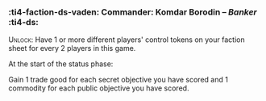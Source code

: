 ### :ti4-faction-ds-vaden: **Commander**: Komdar Borodin – _Banker_ :ti4-ds:
<span style="font-variant:small-caps;">Unlock</span>: Have 1 or more different players' control tokens on your faction sheet for every 2 players in this game.

At the start of the status phase:

Gain 1 trade good for each secret objective you have scored and 1 commodity for each public objective you have scored.

